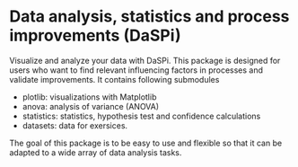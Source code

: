 # Data analysis, statistics and process improvements (DaSPi)

Visualize and analyze your data with DaSPi. This package is designed for users who want to find relevant influencing factors in processes and validate improvements.
It contains following submodules 
- plotlib: visualizations with Matplotlib
- anova: analysis of variance (ANOVA)
- statistics: statistics, hypothesis test and confidence calculations
- datasets: data for exersices.

The goal of this package is to be easy to use and flexible so that it can be adapted to a wide array of data analysis tasks.
